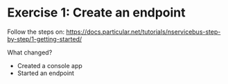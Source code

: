 # Exercise 1: Create an endpoint

Follow the steps on: https://docs.particular.net/tutorials/nservicebus-step-by-step/1-getting-started/

What changed?
- Created a console app
- Started an endpoint